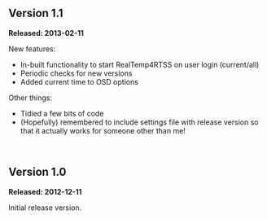 ## Version 1.1 ##

**Released: 2013-02-11**

New features:

  * In-built functionality to start RealTemp4RTSS on user login (current/all)
  * Periodic checks for new versions
  * Added current time to OSD options

Other things:

  * Tidied a few bits of code
  * (Hopefully) remembered to include settings file with release version so that it actually works for someone other than me!

<br>

<h2>Version 1.0</h2>

<b>Released: 2012-12-11</b>

Initial release version.